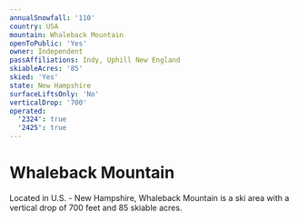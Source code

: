 ```yaml
---
annualSnowfall: '110'
country: USA
mountain: Whaleback Mountain
openToPublic: 'Yes'
owner: Independent
passAffiliations: Indy, Uphill New England
skiableAcres: '85'
skied: 'Yes'
state: New Hampshire
surfaceLiftsOnly: 'No'
verticalDrop: '700'
operated:
  '2324': true
  '2425': true
---
```



# Whaleback Mountain

Located in U.S. - New Hampshire, Whaleback Mountain is a ski area with a vertical drop of 700 feet and 85 skiable acres.

